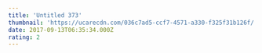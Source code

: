 ```yaml
---
title: 'Untitled 373'
thumbnail: 'https://ucarecdn.com/036c7ad5-ccf7-4571-a330-f325f31b126f/'
date: 2017-09-13T06:35:34.000Z
rating: 2
---
```

